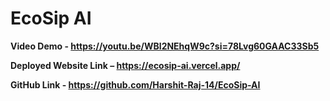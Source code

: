 # EcoSip AI

**Video Demo - https://youtu.be/WBl2NEhqW9c?si=78Lvg60GAAC33Sb5**

**Deployed Website Link – https://ecosip-ai.vercel.app/**

**GitHub Link - https://github.com/Harshit-Raj-14/EcoSip-AI**
